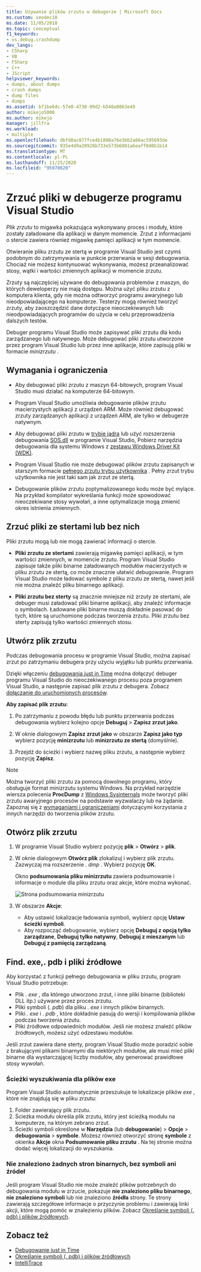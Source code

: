 ```yaml
---
title: Używanie plików zrzutu w debugerze | Microsoft Docs
ms.custom: seodec18
ms.date: 11/05/2018
ms.topic: conceptual
f1_keywords:
- vs.debug.crashdump
dev_langs:
- CSharp
- VB
- FSharp
- C++
- JScript
helpviewer_keywords:
- dumps, about dumps
- crash dumps
- dump files
- dumps
ms.assetid: b71be6dc-57e0-4730-99d2-b540a0863e49
author: mikejo5000
ms.author: mikejo
manager: jillfra
ms.workload:
- multiple
ms.openlocfilehash: dbfd8ac877fce4b1808a76e3bb2a66ac595693de
ms.sourcegitcommit: 935e4d9a20928b733e573b6801a6eaff0d0b1b14
ms.translationtype: MT
ms.contentlocale: pl-PL
ms.lasthandoff: 11/25/2020
ms.locfileid: "95970620"
---
```

# <a name="dump-files-in-the-visual-studio-debugger"></a>Zrzuć pliki w debugerze programu Visual Studio

<a name="BKMK_What_is_a_dump_file_"></a>*Plik zrzutu* to migawka pokazująca wykonywany proces i moduły, które zostały załadowane dla aplikacji w danym momencie. Zrzut z informacjami o stercie zawiera również migawkę pamięci aplikacji w tym momencie.

Otwieranie pliku zrzutu ze stertą w programie Visual Studio jest czymś podobnym do zatrzymywania w punkcie przerwania w sesji debugowania. Chociaż nie możesz kontynuować wykonywania, możesz przeanalizować stosy, wątki i wartości zmiennych aplikacji w momencie zrzutu.

Zrzuty są najczęściej używane do debugowania problemów z maszyn, do których deweloperzy nie mają dostępu. Można użyć pliku zrzutu z komputera klienta, gdy nie można odtworzyć programu awaryjnego lub nieodpowiadającego na komputerze. Testerzy mogą również tworzyć zrzuty, aby zaoszczędzić dane dotyczące nieoczekiwanych lub nieodpowiadających programów do użycia w celu przeprowadzenia dalszych testów.

Debuger programu Visual Studio może zapisywać pliki zrzutu dla kodu zarządzanego lub natywnego. Może debugować pliki zrzutu utworzone przez program Visual Studio lub przez inne aplikacje, które zapisują pliki w formacie *minizrzutu* .

## <a name="requirements-and-limitations"></a><a name="BKMK_Requirements_and_limitations"></a> Wymagania i ograniczenia

- Aby debugować pliki zrzutu z maszyn 64-bitowych, program Visual Studio musi działać na komputerze 64-bitowym.

- Program Visual Studio umożliwia debugowanie plików zrzutu macierzystych aplikacji z urządzeń ARM. Może również debugować zrzuty zarządzanych aplikacji z urządzeń ARM, ale tylko w debugerze natywnym.

- Aby debugować pliki zrzutu w [trybie jądra](/windows-hardware/drivers/debugger/kernel-mode-dump-files) lub użyć rozszerzenia debugowania [SOS.dll](/dotnet/framework/tools/sos-dll-sos-debugging-extension) w programie Visual Studio, Pobierz narzędzia debugowania dla systemu Windows z [zestawu Windows Driver Kit (WDK)](/windows-hardware/drivers/download-the-wdk).

- Program Visual Studio nie może debugować plików zrzutu zapisanych w starszym formacie [pełnego zrzutu trybu użytkownika](/windows/desktop/wer/collecting-user-mode-dumps) . Pełny zrzut trybu użytkownika nie jest taki sam jak zrzut ze stertą.

- Debugowanie plików zrzutu zoptymalizowanego kodu może być mylące. Na przykład kompilator wykreślania funkcji może spowodować nieoczekiwane stosy wywołań, a inne optymalizacje mogą zmienić okres istnienia zmiennych.

## <a name="dump-files-with-or-without-heaps"></a><a name="BKMK_Dump_files__with_or_without_heaps"></a> Zrzuć pliki ze stertami lub bez nich

Pliki zrzutu mogą lub nie mogą zawierać informacji o stercie.

- **Pliki zrzutu ze stertami** zawierają migawkę pamięci aplikacji, w tym wartości zmiennych, w momencie zrzutu. Program Visual Studio zapisuje także pliki binarne załadowanych modułów macierzystych w pliku zrzutu ze stertą, co może znacznie ułatwić debugowanie. Program Visual Studio może ładować symbole z pliku zrzutu ze stertą, nawet jeśli nie można znaleźć pliku binarnego aplikacji.

- **Pliki zrzutu bez sterty** są znacznie mniejsze niż zrzuty ze stertami, ale debuger musi załadować pliki binarne aplikacji, aby znaleźć informacje o symbolach. Ładowane pliki binarne muszą dokładnie pasować do tych, które są uruchomione podczas tworzenia zrzutu. Pliki zrzutu bez sterty zapisują tylko wartości zmiennych stosu.

## <a name="create-a-dump-file"></a><a name="BKMK_Create_a_dump_file"></a> Utwórz plik zrzutu

Podczas debugowania procesu w programie Visual Studio, można zapisać zrzut po zatrzymaniu debugera przy użyciu wyjątku lub punktu przerwania.

Dzięki włączeniu [debugowania just in Time](../debugger/just-in-time-debugging-in-visual-studio.md) można dołączyć debuger programu Visual Studio do nieoczekiwanego procesu poza programem Visual Studio, a następnie zapisać plik zrzutu z debugera. Zobacz [dołączanie do uruchomionych procesów](../debugger/attach-to-running-processes-with-the-visual-studio-debugger.md).

**Aby zapisać plik zrzutu:**

1. Po zatrzymaniu z powodu błędu lub punktu przerwania podczas debugowania wybierz kolejno opcje **Debuguj**  >  **Zapisz zrzut jako**.

1. W oknie dialogowym **Zapisz zrzut jako** w obszarze **Zapisz jako typ** wybierz pozycję **minizrzutu** lub **minizrzutu ze stertą** (domyślnie).

1. Przejdź do ścieżki i wybierz nazwę pliku zrzutu, a następnie wybierz pozycję **Zapisz**.

>[!NOTE]
>Można tworzyć pliki zrzutu za pomocą dowolnego programu, który obsługuje format minizrzutu systemu Windows. Na przykład narzędzie wiersza polecenia **ProcDump** z [Windows Sysinternals](/sysinternals/) może tworzyć pliki zrzutu awaryjnego procesów na podstawie wyzwalaczy lub na żądanie. Zapoznaj się z [wymaganiami i ograniczeniami](../debugger/using-dump-files.md#BKMK_Requirements_and_limitations) dotyczącymi korzystania z innych narzędzi do tworzenia plików zrzutu.

## <a name="open-a-dump-file"></a><a name="BKMK_Open_a_dump_file"></a> Otwórz plik zrzutu

1. W programie Visual Studio wybierz pozycję **plik**  >  **Otwórz**  >  **plik**.

1. W oknie dialogowym **Otwórz plik** zlokalizuj i wybierz plik zrzutu. Zazwyczaj ma rozszerzenie *. dmp* . Wybierz pozycję **OK**.

   Okno **podsumowania pliku minizrzutu** zawiera podsumowanie i informacje o module dla pliku zrzutu oraz akcje, które można wykonać.

   ![Strona podsumowania minizrzutu](../debugger/media/dbg_dump_summarypage.png "Strona podsumowania minizrzutu")

1. W obszarze **Akcje**:
   - Aby ustawić lokalizacje ładowania symboli, wybierz opcję **Ustaw ścieżki symboli**.
   - Aby rozpocząć debugowanie, wybierz opcję **Debuguj z opcją tylko zarządzane**, **Debuguj tylko natywny**, **Debuguj z mieszanym** lub **Debuguj z pamięcią zarządzaną**.

## <a name="find-exe-pdb-and-source-files"></a><a name="BKMK_Find_binaries__symbol___pdb__files__and_source_files"></a> Find. exe,. pdb i pliki źródłowe

Aby korzystać z funkcji pełnego debugowania w pliku zrzutu, program Visual Studio potrzebuje:

- Plik *. exe* , dla którego utworzono zrzut, i inne pliki binarne (biblioteki DLL itp.) używane przez proces zrzutu.
- Pliki symboli (*. pdb*) dla pliku *. exe* i innych plików binarnych.
- Pliki *. exe* i *. pdb* , które dokładnie pasują do wersji i kompilowania plików podczas tworzenia zrzutu.
- Pliki źródłowe odpowiednich modułów. Jeśli nie możesz znaleźć plików źródłowych, możesz użyć odzestawu modułów.

Jeśli zrzut zawiera dane sterty, program Visual Studio może poradzić sobie z brakującymi plikami binarnymi dla niektórych modułów, ale musi mieć pliki binarne dla wystarczającej liczby modułów, aby generować prawidłowe stosy wywołań.

### <a name="search-paths-for-exe-files"></a>Ścieżki wyszukiwania dla plików exe

Program Visual Studio automatycznie przeszukuje te lokalizacje plików *exe* , które nie znajdują się w pliku zrzutu:

1. Folder zawierający plik zrzutu.
2. Ścieżka modułu określa plik zrzutu, który jest ścieżką modułu na komputerze, na którym zebrano zrzut.
3. Ścieżki symboli określone w **Narzędzia** (lub **debugowanie**) > **Opcje**  >  **debugowania**  >  **symbole**. Możesz również otworzyć stronę **symbole** z okienka **Akcje** okna **Podsumowanie pliku zrzutu** . Na tej stronie można dodać więcej lokalizacji do wyszukania.

### <a name="use-the-no-binary-no-symbols-or-no-source-found-pages"></a>Nie znaleziono żadnych stron binarnych, bez symboli ani źródeł

Jeśli program Visual Studio nie może znaleźć plików potrzebnych do debugowania modułu w zrzucie, pokazuje **nie znaleziono pliku binarnego**, **nie znaleziono symboli** lub nie znaleziono **źródła** strony. Te strony zawierają szczegółowe informacje o przyczynie problemu i zawierają linki akcji, które mogą pomóc w znalezieniu plików. Zobacz [Określanie symboli (. pdb) i plików źródłowych](../debugger/specify-symbol-dot-pdb-and-source-files-in-the-visual-studio-debugger.md).

## <a name="see-also"></a>Zobacz też

- [Debugowanie just in Time](../debugger/just-in-time-debugging-in-visual-studio.md)
- [Określanie symboli (. pdb) i plików źródłowych](../debugger/specify-symbol-dot-pdb-and-source-files-in-the-visual-studio-debugger.md)
- [IntelliTrace](../debugger/intellitrace.md)